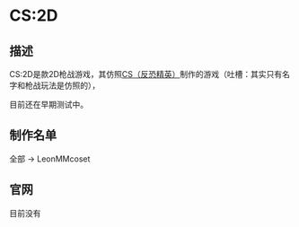# CS:2D
## 描述
CS:2D是款2D枪战游戏，其仿照[CS（反恐精英）](https://www.counter-strike.net/cs2)制作的游戏（吐槽：其实只有名字和枪战玩法是仿照的），

目前还在早期测试中。
## 制作名单
全部 -> LeonMMcoset

## 官网
目前没有
<script src="https://giscus.app/client.js"
        data-repo="Leonmmcoset/vitepress"
        data-repo-id="R_kgDOMTSP1w"
        data-category="General"
        data-category-id="DIC_kwDOMTSP184CgvyH"
        data-mapping="pathname"
        data-strict="0"
        data-reactions-enabled="1"
        data-emit-metadata="0"
        data-input-position="top"
        data-theme="preferred_color_scheme"
        data-lang="zh-CN"
        crossorigin="anonymous"
        async>
</script>